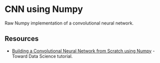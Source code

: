 # CNN using Numpy

Raw Numpy implementation of a convolutional neural network.

## Resources
- [Building a Convolutional Neural Network from Scratch using Numpy](https://towardsdatascience.com/building-a-convolutional-neural-network-from-scratch-using-numpy-a22808a00a40) - Toward Data Science tutorial.